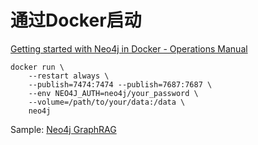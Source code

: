 # 通过Docker启动

[Getting started with Neo4j in Docker - Operations Manual](https://neo4j.com/docs/operations-manual/current/docker/introduction/)
```shell
docker run \
    --restart always \
    --publish=7474:7474 --publish=7687:7687 \
    --env NEO4J_AUTH=neo4j/your_password \
    --volume=/path/to/your/data:/data \
    neo4j
```

Sample: [Neo4j GraphRAG](https://blog.csdn.net/python1234_/article/details/144762627)      